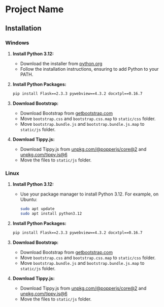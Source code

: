 # Project Name

## Installation

### Windows

1. **Install Python 3.12:**
   - Download the installer from [python.org](https://www.python.org/downloads/release/python-312/)
   - Follow the installation instructions, ensuring to add Python to your PATH.

2. **Install Python Packages:**
   ```bash
   pip install Flask==2.3.3 pywebview==4.3.2 docxtpl==0.16.7
   ```

3. **Download Bootstrap:**
   - Download Bootstrap from [getbootstrap.com](https://getbootstrap.com/docs/5.3/getting-started/download/)
   - Move `bootstrap.css` and `bootstrap.css.map` to `static/css` folder.
   - Move `bootstrap.bundle.js` and `bootstrap.bundle.js.map` to `static/js` folder.

4. **Download Tippy.js:**
   - Download Tippy.js from [unpkg.com/@popperjs/core@2](https://unpkg.com/@popperjs/core@2) and [unpkg.com/tippy.js@6](https://unpkg.com/tippy.js@6)
   - Move the files to `static/js` folder.

### Linux

1. **Install Python 3.12:**
   - Use your package manager to install Python 3.12.
     For example, on Ubuntu:
     ```bash
     sudo apt update
     sudo apt install python3.12
     ```

2. **Install Python Packages:**
   ```bash
   pip install Flask==2.3.3 pywebview==4.3.2 docxtpl==0.16.7
   ```

3. **Download Bootstrap:**
   - Download Bootstrap from [getbootstrap.com](https://getbootstrap.com/docs/5.3/getting-started/download/)
   - Move `bootstrap.css` and `bootstrap.css.map` to `static/css` folder.
   - Move `bootstrap.bundle.js` and `bootstrap.bundle.js.map` to `static/js` folder.

4. **Download Tippy.js:**
   - Download Tippy.js from [unpkg.com/@popperjs/core@2](https://unpkg.com/@popperjs/core@2) and [unpkg.com/tippy.js@6](https://unpkg.com/tippy.js@6)
   - Move the files to `static/js` folder.
